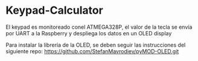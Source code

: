 # Keypad-Calculator
El keypad es monitoreado conel ATMEGA328P, el valor de la tecla se envía por UART a la Raspberry  y despliega los datos en un OLED display

Para instalar la librería de la OLED, se deben seguir las instrucciones del siguiente repo:
https://github.com/StefanMavrodiev/pyMOD-OLED.git
